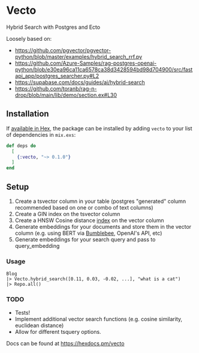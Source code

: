 # Vecto

Hybrid Search with Postgres and Ecto

Loosely based on:
- https://github.com/pgvector/pgvector-python/blob/master/examples/hybrid_search_rrf.py
- https://github.com/Azure-Samples/rag-postgres-openai-python/blob/e30ea96ca11ca6578ca38d3428594bd98d704900/src/fastapi_app/postgres_searcher.py#L2
- https://supabase.com/docs/guides/ai/hybrid-search
- https://github.com/toranb/rag-n-drop/blob/main/lib/demo/section.ex#L30

## Installation

If [available in Hex](https://hex.pm/docs/publish), the package can be installed
by adding `vecto` to your list of dependencies in `mix.exs`:

```elixir
def deps do
  [
    {:vecto, "~> 0.1.0"}
  ]
end
```

## Setup

1. Create a tsvector column in your table (postgres "generated" column recommended based on one or combo of text columns)
2. Create a GIN index on the tsvector column
3. Create a HNSW Cosine distance [index](https://github.com/pgvector/pgvector?tab=readme-ov-file#hnsw) on the vector column
4. Generate embeddings for your documents and store them in the vector column (e.g. using BERT via [Bumblebee](https://github.com/elixir-nx/bumblebee), OpenAI's API, etc)
4. Generate embeddings for your search query and pass to query_embedding

### Usage

```
Blog
|> Vecto.hybrid_search([0.11, 0.03, -0.02, ...], "what is a cat")
|> Repo.all()
```

### TODO

- Tests!
- Implement additional vector search functions (e.g. cosine similarity, euclidean distance)
- Allow for different tsquery options.

Docs can be found at <https://hexdocs.pm/vecto>

